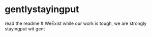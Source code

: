 # gentlystayingput
read the readme # WeExist
while our work is tough, we are strongly stayingput wit gent
